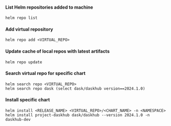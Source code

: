#### List Helm repositories added to machine
```
helm repo list
```
#### Add virtual repository
```
helm repo add <VIRTUAL_REPO>
```
#### Update cache of local repos with latest artifacts
```
helm repo update
```
#### Search virtual repo for specific chart
```
helm search repo <VIRTUAL_REPO>
helm search repo dask (select dask/daskhub version==2024.1.0)
```
#### Install specific chart
```
helm install <RELEASE_NAME> <VIRTUAL_REPO>/<CHART_NAME> -n <NAMESPACE>
helm install project-daskhub dask/daskhub --version 2024.1.0 -n daskhub-dev
```
